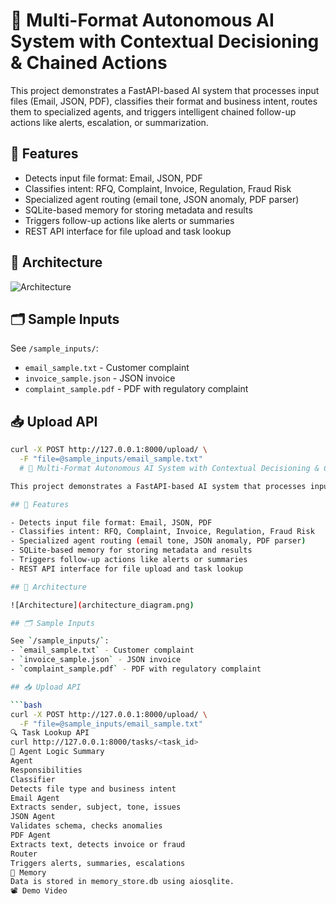 # 🧠 Multi-Format Autonomous AI System with Contextual Decisioning & Chained Actions

This project demonstrates a FastAPI-based AI system that processes input files (Email, JSON, PDF), classifies their format and business intent, routes them to specialized agents, and triggers intelligent chained follow-up actions like alerts, escalation, or summarization.

## 🚀 Features

- Detects input file format: Email, JSON, PDF
- Classifies intent: RFQ, Complaint, Invoice, Regulation, Fraud Risk
- Specialized agent routing (email tone, JSON anomaly, PDF parser)
- SQLite-based memory for storing metadata and results
- Triggers follow-up actions like alerts or summaries
- REST API interface for file upload and task lookup

## 🧱 Architecture

![Architecture](architecture_diagram.png)

## 🗂 Sample Inputs

See `/sample_inputs/`:
- `email_sample.txt` - Customer complaint
- `invoice_sample.json` - JSON invoice
- `complaint_sample.pdf` - PDF with regulatory complaint

## 📥 Upload API

```bash
curl -X POST http://127.0.0.1:8000/upload/ \
  -F "file=@sample_inputs/email_sample.txt"
  # 🧠 Multi-Format Autonomous AI System with Contextual Decisioning & Chained Actions

This project demonstrates a FastAPI-based AI system that processes input files (Email, JSON, PDF), classifies their format and business intent, routes them to specialized agents, and triggers intelligent chained follow-up actions like alerts, escalation, or summarization.

## 🚀 Features

- Detects input file format: Email, JSON, PDF
- Classifies intent: RFQ, Complaint, Invoice, Regulation, Fraud Risk
- Specialized agent routing (email tone, JSON anomaly, PDF parser)
- SQLite-based memory for storing metadata and results
- Triggers follow-up actions like alerts or summaries
- REST API interface for file upload and task lookup

## 🧱 Architecture

![Architecture](architecture_diagram.png)

## 🗂 Sample Inputs

See `/sample_inputs/`:
- `email_sample.txt` - Customer complaint
- `invoice_sample.json` - JSON invoice
- `complaint_sample.pdf` - PDF with regulatory complaint

## 📥 Upload API

```bash
curl -X POST http://127.0.0.1:8000/upload/ \
  -F "file=@sample_inputs/email_sample.txt"
🔍 Task Lookup API
curl http://127.0.0.1:8000/tasks/<task_id>
🧠 Agent Logic Summary
Agent
Responsibilities
Classifier
Detects file type and business intent
Email Agent
Extracts sender, subject, tone, issues
JSON Agent
Validates schema, checks anomalies
PDF Agent
Extracts text, detects invoice or fraud
Router
Triggers alerts, summaries, escalations
💾 Memory
Data is stored in memory_store.db using aiosqlite.
📽 Demo Video
